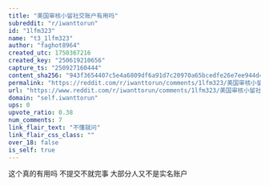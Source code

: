 ```yaml
---
title: "美国审核小留社交账户有用吗"
subreddit: "r/iwanttorun"
id: "1lfm323"
name: "t3_1lfm323"
author: "faghot8964"
created_utc: 1750367216
created_key: "250619210656"
capture_ts: "250927160444"
content_sha256: "943f3654407c5e4a6809df6a91d7c20970a65bcedfe26e7ee944d4049a73514b"
permalink: "https://reddit.com/r/iwanttorun/comments/1lfm323/美国审核小留社交账户有用吗/"
url: "https://www.reddit.com/r/iwanttorun/comments/1lfm323/美国审核小留社交账户有用吗/"
domain: "self.iwanttorun"
ups: 0
upvote_ratio: 0.38
num_comments: 7
link_flair_text: "不懂就问"
link_flair_css_class: ""
over_18: false
is_self: true
---
```


这个真的有用吗 不提交不就完事 大部分人又不是实名账户

